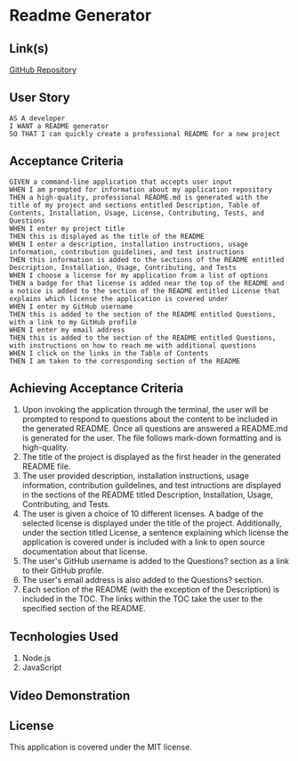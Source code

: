 # Readme Generator

## Link(s)

[GitHub Repository](https://github.com/emangano2816/readme_generator)

## User Story

```text
AS A developer
I WANT a README generator
SO THAT I can quickly create a professional README for a new project
```

## Acceptance Criteria

```text
GIVEN a command-line application that accepts user input
WHEN I am prompted for information about my application repository
THEN a high-quality, professional README.md is generated with the title of my project and sections entitled Description, Table of Contents, Installation, Usage, License, Contributing, Tests, and Questions
WHEN I enter my project title
THEN this is displayed as the title of the README
WHEN I enter a description, installation instructions, usage information, contribution guidelines, and test instructions
THEN this information is added to the sections of the README entitled Description, Installation, Usage, Contributing, and Tests
WHEN I choose a license for my application from a list of options
THEN a badge for that license is added near the top of the README and a notice is added to the section of the README entitled License that explains which license the application is covered under
WHEN I enter my GitHub username
THEN this is added to the section of the README entitled Questions, with a link to my GitHub profile
WHEN I enter my email address
THEN this is added to the section of the README entitled Questions, with instructions on how to reach me with additional questions
WHEN I click on the links in the Table of Contents
THEN I am taken to the corresponding section of the README
```

## Achieving Acceptance Criteria

1. Upon invoking the application through the terminal, the user will be prompted to respond to questions about the content to be included in the generated README. Once all questions are answered a README.md is generated for the user.  The file follows mark-down formatting and is high-quality.
2. The title of the project is displayed as the first header in the generated README file.
3. The user provided description, installation instructions, usage information, contribution guildelines, and test intructions are displayed in the sections of the README titled Description, Installation, Usage, Contributing, and Tests.
4. The user is given a choice of 10 different licenses.  A badge of the selected license is displayed under the title of the project.  Additionally, under the section titled License, a sentence explaining which license the application is covered under is included with a link to open source documentation about that license.
5. The user's GitHub username is added to the Questions? section as a link to their GitHub profile.
6. The user's email address is also added to the Questions? section.
7. Each section of the README (with the exception of the Description) is included in the TOC.  The links within the TOC take the user to the specified section of the README.

## Tecnhologies Used

1. Node.js
2. JavaScript

## Video Demonstration

## License

This application is covered under the MIT license.
